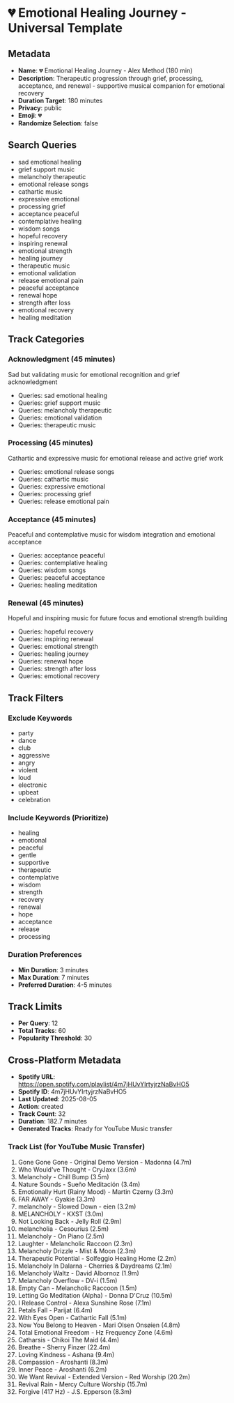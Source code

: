 # 💔 Emotional Healing Journey - Universal Template

## Metadata
- **Name**: 💔 Emotional Healing Journey - Alex Method (180 min)
- **Description**: Therapeutic progression through grief, processing, acceptance, and renewal - supportive musical companion for emotional recovery
- **Duration Target**: 180 minutes
- **Privacy**: public
- **Emoji**: 💔
- **Randomize Selection**: false

## Search Queries
- sad emotional healing
- grief support music
- melancholy therapeutic
- emotional release songs
- cathartic music
- expressive emotional
- processing grief
- acceptance peaceful
- contemplative healing
- wisdom songs
- hopeful recovery
- inspiring renewal
- emotional strength
- healing journey
- therapeutic music
- emotional validation
- release emotional pain
- peaceful acceptance
- renewal hope
- strength after loss
- emotional recovery
- healing meditation

## Track Categories
### Acknowledgment (45 minutes)
Sad but validating music for emotional recognition and grief acknowledgment
- Queries: sad emotional healing
- Queries: grief support music
- Queries: melancholy therapeutic
- Queries: emotional validation
- Queries: therapeutic music

### Processing (45 minutes)
Cathartic and expressive music for emotional release and active grief work
- Queries: emotional release songs
- Queries: cathartic music
- Queries: expressive emotional
- Queries: processing grief
- Queries: release emotional pain

### Acceptance (45 minutes)
Peaceful and contemplative music for wisdom integration and emotional acceptance
- Queries: acceptance peaceful
- Queries: contemplative healing
- Queries: wisdom songs
- Queries: peaceful acceptance
- Queries: healing meditation

### Renewal (45 minutes)
Hopeful and inspiring music for future focus and emotional strength building
- Queries: hopeful recovery
- Queries: inspiring renewal
- Queries: emotional strength
- Queries: healing journey
- Queries: renewal hope
- Queries: strength after loss
- Queries: emotional recovery

## Track Filters
### Exclude Keywords
- party
- dance
- club
- aggressive
- angry
- violent
- loud
- electronic
- upbeat
- celebration

### Include Keywords (Prioritize)
- healing
- emotional
- peaceful
- gentle
- supportive
- therapeutic
- contemplative
- wisdom
- strength
- recovery
- renewal
- hope
- acceptance
- release
- processing

### Duration Preferences
- **Min Duration**: 3 minutes
- **Max Duration**: 7 minutes
- **Preferred Duration**: 4-5 minutes

## Track Limits
- **Per Query**: 12
- **Total Tracks**: 60
- **Popularity Threshold**: 30


## Cross-Platform Metadata
- **Spotify URL**: https://open.spotify.com/playlist/4m7jHUvYIrtyjrzNaBvHO5
- **Spotify ID**: 4m7jHUvYIrtyjrzNaBvHO5
- **Last Updated**: 2025-08-05
- **Action**: created
- **Track Count**: 32
- **Duration**: 182.7 minutes
- **Generated Tracks**: Ready for YouTube Music transfer

### Track List (for YouTube Music Transfer)
 1. Gone Gone Gone - Original Demo Version - Madonna (4.7m)
 2. Who Would've Thought - CryJaxx (3.6m)
 3. Melancholy - Chill Bump (3.5m)
 4. Nature Sounds - Sueño Meditación (3.4m)
 5. Emotionally Hurt (Rainy Mood) - Martin Czerny (3.3m)
 6. FAR AWAY - Gyakie (3.3m)
 7. melancholy - Slowed Down - eien (3.2m)
 8. MELANCHOLY - KXST (3.0m)
 9. Not Looking Back - Jelly Roll (2.9m)
10. melancholia - Cesourius (2.5m)
11. Melancholy - On Piano (2.5m)
12. Laughter - Melancholic Raccoon (2.3m)
13. Melancholy Drizzle - Mist & Moon (2.3m)
14. Therapeutic Potential - Solfeggio Healing Home (2.2m)
15. Melancholy In Dalarna - Cherries & Daydreams (2.1m)
16. Melancholy Waltz - David Albornoz (1.9m)
17. Melancholy Overflow - DV-i (1.5m)
18. Empty Can - Melancholic Raccoon (1.5m)
19. Letting Go Meditation (Alpha) - Donna D'Cruz (10.5m)
20. I Release Control - Alexa Sunshine Rose (7.1m)
21. Petals Fall - Parijat (6.4m)
22. With Eyes Open - Cathartic Fall (5.1m)
23. Now You Belong to Heaven - Mari Olsen Onsøien (4.8m)
24. Total Emotional Freedom - Hz Frequency Zone (4.6m)
25. Catharsis - Chikoi The Maid (4.4m)
26. Breathe - Sherry Finzer (22.4m)
27. Loving Kindness - Ashana (9.4m)
28. Compassion - Aroshanti (8.3m)
29. Inner Peace - Aroshanti (6.2m)
30. We Want Revival - Extended Version - Red Worship (20.2m)
31. Revival Rain - Mercy Culture Worship (15.7m)
32. Forgive (417 Hz) - J.S. Epperson (8.3m)

